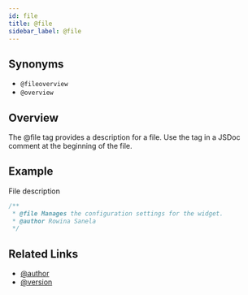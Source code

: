 ```yaml
---
id: file
title: @file
sidebar_label: @file
---
```


## Synonyms

- `@fileoverview`
- `@overview`

## Overview

The @file tag provides a description for a file. Use the tag in a JSDoc comment at the beginning of the file.

## Example

File description

```js
/**
 * @file Manages the configuration settings for the widget.
 * @author Rowina Sanela
 */
```

## Related Links

- [@author](./author.md)
- [@version](./version.md)
